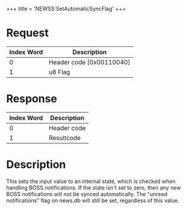 +++
title = 'NEWSS:SetAutomaticSyncFlag'
+++

# Request

| Index Word | Description                |
|------------|----------------------------|
| 0          | Header code \[0x00110040\] |
| 1          | u8 Flag                    |

# Response

| Index Word | Description |
|------------|-------------|
| 0          | Header code |
| 1          | Resultcode  |

# Description

This sets the input value to an internal state, which is checked when
handling BOSS notifications. If the state isn't set to zero, then any
new BOSS notifications will not be synced automatically. The "unread
notifications" flag on news.db will still be set, regardless of this
value.
